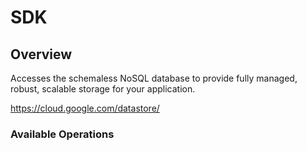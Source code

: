 # SDK

## Overview

Accesses the schemaless NoSQL database to provide fully managed, robust, scalable storage for your application. 

<https://cloud.google.com/datastore/>
### Available Operations

